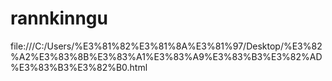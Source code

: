 # rannkinngu
file:///C:/Users/%E3%81%82%E3%81%8A%E3%81%97/Desktop/%E3%82%A2%E3%83%8B%E3%83%A1%E3%83%A9%E3%83%B3%E3%82%AD%E3%83%B3%E3%82%B0.html
